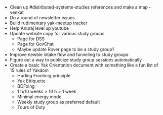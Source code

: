 - Clean up #distributed-systems-studies references and make a map - venkat
- Do a round of newsletter issues
- Build rudimentary yak-meetup tracker
- Help Anuraj level up youtube
- Update website copy for various study groups
    - Page for DSS
    - Page for GovChat
    - Maybe update Rover page to be a study group?
- Improve newbie intake flow and funneling to study groups
- Figure out a way to publicize study group sessions automatically
- Create a basic Yak Orientation document with something like a fun list of 15 rules of Yakdom
    - Hurling Frootmig principle
    - Yak Ettiquette
    - BDFxing
    - 1 h/10 weeks > 10 h > 1 week
    - Minimal energy mode
    - Weekly study group as preferred default
    - Tours of Duty

